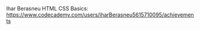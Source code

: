 Ihar Berasneu
HTML CSS Basics: https://www.codecademy.com/users/iharBerasneu5615710095/achievements 

